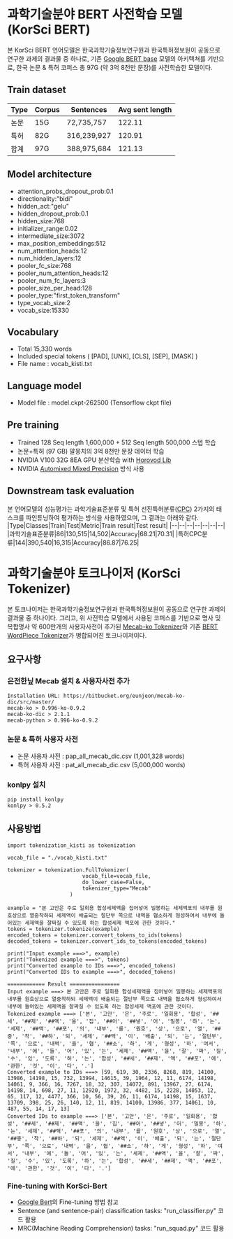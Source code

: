 
# 과학기술분야 BERT 사전학습 모델 (KorSci BERT)
 본 KorSci BERT 언어모델은 한국과학기술정보연구원과 한국특허정보원이 공동으로 연구한 과제의  결과물 중 하나로, 기존 [Google BERT base](https://github.com/google-research/bert) 모델의 아키텍쳐를 기반으로, 한국 논문 & 특허 코퍼스 총 97G (약 3억 8천만 문장)를 사전학습한 모델이다.

## Train dataset
|Type|Corpus|Sentences|Avg sent length|
|--|--|--|--|
|논문|15G|72,735,757|122.11|
|특허|82G|316,239,927|120.91|
|합계|97G|388,975,684|121.13|

## Model architecture
-   attention_probs_dropout_prob:0.1
-   directionality:"bidi"
-   hidden_act:"gelu"
-   hidden_dropout_prob:0.1
-   hidden_size:768
-   initializer_range:0.02
-   intermediate_size:3072
-   max_position_embeddings:512
-   num_attention_heads:12
-   num_hidden_layers:12
-   pooler_fc_size:768
-   pooler_num_attention_heads:12
-   pooler_num_fc_layers:3
-   pooler_size_per_head:128
-   pooler_type:"first_token_transform"
-   type_vocab_size:2
-   vocab_size:15330

## Vocabulary
 - Total 15,330 words
 - Included special tokens ( [PAD], [UNK], [CLS], [SEP], [MASK] )
 - File name : vocab_kisti.txt

## Language model
- Model file : model.ckpt-262500 (Tensorflow ckpt file)

## Pre training
- Trained 128 Seq length 1,600,000 + 512 Seq length 500,000 스텝 학습
- 논문+특허 (97 GB) 말뭉치의 3억 8천만 문장 데이터 학습
- NVIDIA V100 32G 8EA GPU 분산학습 with [Horovod Lib](https://github.com/horovod/horovod)
- NVIDIA [Automixed Mixed Precision](https://developer.nvidia.com/automatic-mixed-precision) 방식 사용

## Downstream task evaluation
본 언어모델의 성능평가는 과학기술표준분류 및 특허 선진특허분류([CPC](https://www.kipo.go.kr/kpo/HtmlApp?c=4021&catmenu=m06_07_01)) 2가지의 태스크를 파인튜닝하여 평가하는 방식을 사용하였으며, 그 결과는 아래와 같다.
|Type|Classes|Train|Test|Metric|Train result|Test result|
|--|--|--|--|--|--|--|
|과학기술표준분류|86|130,515|14,502|Accuracy|68.21|70.31|
|특허CPC분류|144|390,540|16,315|Accuracy|86.87|76.25|


# 과학기술분야 토크나이저 (KorSci Tokenizer)

본 토크나이저는 한국과학기술정보연구원과 한국특허정보원이 공동으로 연구한 과제의  결과물 중 하나이다.  그리고, 위 사전학습 모델에서 사용된 코퍼스를 기반으로 명사 및 복합명사 약 600만개의 사용자사전이 추가된 [Mecab-ko Tokenizer](https://bitbucket.org/eunjeon/mecab-ko/src/master/)와 기존 [BERT WordPiece Tokenizer](https://github.com/google-research/bert)가 병합되어진 토크나이저이다.

##  요구사항

### 은전한닢 Mecab 설치 & 사용자사전 추가
	Installation URL: https://bitbucket.org/eunjeon/mecab-ko-dic/src/master/
	mecab-ko > 0.996-ko-0.9.2
	mecab-ko-dic > 2.1.1
	mecab-python > 0.996-ko-0.9.2

### 논문 & 특허 사용자 사전
- 논문 사용자 사전 : pap_all_mecab_dic.csv (1,001,328 words)
- 특허 사용자 사전 : pat_all_mecab_dic.csv (5,000,000 words)

### konlpy  설치
	pip install konlpy
	konlpy > 0.5.2

##  사용방법
	import tokenization_kisti as tokenization
	 
	vocab_file = "./vocab_kisti.txt"  

	tokenizer = tokenization.FullTokenizer(  
							vocab_file=vocab_file,  
							do_lower_case=False,  
							tokenizer_type="Mecab"  
						)  
  
	example = "본 고안은 주로 일회용 합성세제액을 집어넣어 밀봉하는 세제액포의 내부를 원호상으로 열중착하되 세제액이 배출되는 절단부 쪽으로 내벽을 협소하게 형성하여서 내부에 들어있는 세제액을 잘짜질 수 있도록 하는 합성세제 액포에 관한 것이다."  
	tokens = tokenizer.tokenize(example)  
	encoded_tokens = tokenizer.convert_tokens_to_ids(tokens)  
	decoded_tokens = tokenizer.convert_ids_to_tokens(encoded_tokens)  
	  
	print("Input example ===>", example)  
	print("Tokenized example ===>", tokens)  
	print("Converted example to IDs ===>", encoded_tokens)  
	print("Converted IDs to example ===>", decoded_tokens)
	
	============ Result ================
	Input example ===> 본 고안은 주로 일회용 합성세제액을 집어넣어 밀봉하는 세제액포의 내부를 원호상으로 열중착하되 세제액이 배출되는 절단부 쪽으로 내벽을 협소하게 형성하여서 내부에 들어있는 세제액을 잘짜질 수 있도록 하는 합성세제 액포에 관한 것이다.
	Tokenized example ===> ['본', '고안', '은', '주로', '일회용', '합성', '##세', '##제', '##액', '을', '집', '##어', '##넣', '어', '밀봉', '하', '는', '세제', '##액', '##포', '의', '내부', '를', '원호', '상', '으로', '열', '##중', '착', '##하', '되', '세제', '##액', '이', '배출', '되', '는', '절단부', '쪽', '으로', '내벽', '을', '협', '##소', '하', '게', '형성', '하', '여서', '내부', '에', '들', '어', '있', '는', '세제', '##액', '을', '잘', '짜', '질', '수', '있', '도록', '하', '는', '합성', '##세', '##제', '액', '##포', '에', '관한', '것', '이', '다', '.']
	Converted example to IDs ===> [59, 619, 30, 2336, 8268, 819, 14100, 13986, 14198, 15, 732, 13994, 14615, 39, 1964, 12, 11, 6174, 14198, 14061, 9, 366, 16, 7267, 18, 32, 307, 14072, 891, 13967, 27, 6174, 14198, 14, 698, 27, 11, 12920, 1972, 32, 4482, 15, 2228, 14053, 12, 65, 117, 12, 4477, 366, 10, 56, 39, 26, 11, 6174, 14198, 15, 1637, 13709, 398, 25, 26, 140, 12, 11, 819, 14100, 13986, 377, 14061, 10, 487, 55, 14, 17, 13]
	Converted IDs to example ===> ['본', '고안', '은', '주로', '일회용', '합성', '##세', '##제', '##액', '을', '집', '##어', '##넣', '어', '밀봉', '하', '는', '세제', '##액', '##포', '의', '내부', '를', '원호', '상', '으로', '열', '##중', '착', '##하', '되', '세제', '##액', '이', '배출', '되', '는', '절단부', '쪽', '으로', '내벽', '을', '협', '##소', '하', '게', '형성', '하', '여서', '내부', '에', '들', '어', '있', '는', '세제', '##액', '을', '잘', '짜', '질', '수', '있', '도록', '하', '는', '합성', '##세', '##제', '액', '##포', '에', '관한', '것', '이', '다', '.']
	
	
### Fine-tuning with KorSci-Bert
- [Google Bert](https://github.com/google-research/bert)의 Fine-tuning 방법 참고
- Sentence (and sentence-pair) classification tasks: "run_classifier.py" 코드 활용
- MRC(Machine Reading Comprehension) tasks: "run_squad.py" 코드 활용

